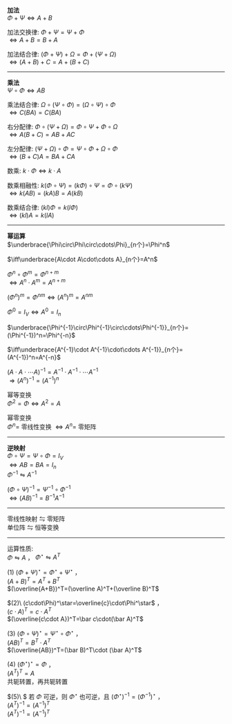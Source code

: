 **加法**    
 $\Phi+\Psi\iff A+B$     
    
加法交换律:  $\Phi+\Psi=\Psi+\Phi$     
 $\iff A+B=B+A$     
    
加法结合律:  $(\Phi+\Psi)+\Omega=\Phi+(\Psi+\Omega)$     
 $\iff (A+B)+C=A+(B+C)$     
    
---    
    
**乘法**    
 $\Psi\circ\Phi\iff AB$     
    
乘法结合律:  $\Omega\circ(\Psi\circ\Phi)=(\Omega\circ\Psi)\circ\Phi$     
 $\iff C(BA)=C(BA)$     
    
右分配律:  $\Phi\circ(\Psi+\Omega)=\Phi\circ\Psi+\Phi\circ\Omega$     
 $\iff A(B+C)=AB+AC$     
    
左分配律:  $(\Psi+\Omega)\circ\Phi=\Psi\circ\Phi+\Omega\circ\Phi$     
 $\iff (B+C)A=BA+CA$     
    
数乘:  $k\cdot\Phi\iff k\cdot A$     
    
数乘相融性:  $k(\Phi\circ\Psi)=(k\Phi)\circ\Psi=\Phi\circ(k\Psi)$     
 $\iff k(AB)=(kA)B=A(kB)$     
    
数乘结合律:  $(kl)\Phi=k(l\Phi)$     
 $\iff(kl)A=k(lA)$     
    
---    
    
**幂运算**    
 $\underbrace{\Phi\circ\Phi\circ\cdots\Phi}_{n个}=\Phi^n$     
    
 $\iff\underbrace{A\cdot A\cdot\cdots A}_{n个}=A^n$     
    
 $\Phi^n\circ\Phi^m=\Phi^{n+m}$     
 $\iff A^n\cdot A^m=A^{n+m}$     
    
 $(\Phi^n)^m=\Phi^{nm}\iff(A^n)^m=A^{nm}$     
    
 $\Phi^0=I_V\iff A^0=I_n$     
    
 $\underbrace{\Phi^{-1}\circ\Phi^{-1}\circ\cdots\Phi^{-1}}_{n个}=(\Phi^{-1})^n=\Phi^{-n}$     
    
 $\iff\underbrace{A^{-1}\cdot A^{-1}\cdot\cdots A^{-1}}_{n个}=(A^{-1})^n=A^{-n}$     
    
 $(A\cdot A\cdot\cdots A)^{-1}=A^{-1}\cdot A^{-1}\cdot\cdots A^{-1}$     
 $\Rightarrow (A^n)^{-1}=(A^{-1})^n$     
    
幂等变换    
 $\Phi^2=\Phi\iff A^2=A$     
    
幂零变换    
 $\Phi^n=$ 零线性变换 $\iff A^n=$ 零矩阵    
    
---    
    
**逆映射**    
 $\Phi\circ\Psi=\Psi\circ\Phi=I_V$     
 $\iff AB=BA=I_n$     
 $\Phi^{-1}\leftrightharpoons A^{-1}$     
    
 $(\Phi\circ\Psi)^{-1}=\Psi^{-1}\circ\Phi^{-1}$     
 $\iff(AB)^{-1}=B^{-1}A^{-1}$     
    
---    
    
零线性映射 $\leftrightharpoons$ 零矩阵    
单位阵 $\leftrightharpoons$ 恒等变换    
    
---    
    
运算性质:    
 $\Phi\leftrightharpoons A$ ， $\Phi^\star\leftrightharpoons A^T$     
    
 $(1)\ (\Phi+\Psi)^\star=\Phi^\star+\Psi^\star$ ，    
 $(A+B)^T=A^T+B^T$     
 $(\overline{A+B})^T=(\overline A)^T+(\overline B)^T$     
    
 $(2)\ (c\cdot\Phi)^\star=\overline{c}\cdot\Phi^\star$ ，    
 $(c\cdot A)^T=c\cdot A^T$     
 $(\overline{c\cdot A})^T=\bar c\cdot(\bar A)^T$     
    
 $(3)\ (\Phi\circ\Psi)^\star=\Psi^\star\circ\Phi^\star$ ，    
 $(AB)^T=B^T\cdot A^T$     
 $(\overline{AB})^T=(\bar B)^T\cdot (\bar A)^T$     
    
 $(4)\ (\Phi^\star)^\star=\Phi$ ，    
 $(A^T)^T=A$     
共轭转置，再共轭转置    
    
    
 $(5)\ $ 若 $\Phi$ 可逆，则 $\Phi^\star$ 也可逆，且 $(\Phi^\star)^{-1}=(\Phi^{-1})^\star$ ，    
 $(A^T)^{-1}=(A^{-1})^T$     
 $(A^T)^{-1}=(A^{-1})^T$     

